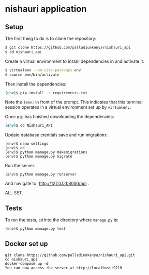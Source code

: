 # nishauri application

## Setup

The first thing to do is to clone the repository:

```sh
$ git clone https://github.com/palladiumkenya/nishauri_api
$ cd nishauri_api
```

Create a virtual environment to install dependencies in and activate it:

```sh
$ virtualenv --no-site-packages env
$ source env/bin/activate
```

Then install the dependencies:

```sh
(env)$ pip install -r requirements.txt
```
Note the `(env)` in front of the prompt. This indicates that this terminal
session operates in a virtual environment set up by `virtualenv`.

Once `pip` has finished downloading the dependencies:
```sh
(env)$ cd Nishauri_API
```

Update database crentials save and run migrations:
```
(env)$ nano settings
(env)$ cd ..
(env)$ python manage.py makemigrations
(env)$ python manage.py migrate
```

Run the server:
```
(env)$ python manage.py runserver
```
And navigate to `http://127.0.0.1:8000/api .

ALL SET.

## Tests

To run the tests, `cd` into the directory where `manage.py` is:
```sh
(env)$ python manage.py test
```

## Docker set up
    git clone https://github.com/palladiumkenya/nishauri_api.git
    cd nishauri_api
    docker-compose up -d
    You can now access the server at http://localhost:9210
